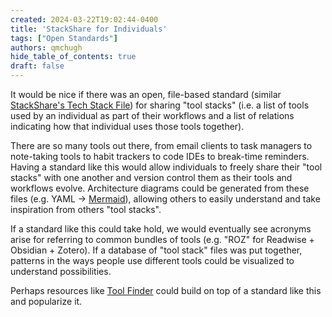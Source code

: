```yaml
---
created: 2024-03-22T19:02:44-0400
title: 'StackShare for Individuals'
tags: ["Open Standards"]
authors: qmchugh
hide_table_of_contents: true
draft: false
---
```


It would be nice if there was an open, file-based standard (similar [StackShare's Tech Stack File](https://stackshare.io/tech-stack-file)) for sharing "tool stacks" (i.e. a list of tools used by an individual as part of their workflows and a list of relations indicating how that individual uses those tools together). 

There are so many tools out there, from email clients to task managers to note-taking tools to habit trackers to code IDEs to break-time reminders. Having a standard like this would allow individuals to freely share their "tool stacks" with one another and version control them as their tools and workflows evolve. Architecture diagrams could be generated from these files (e.g. YAML -> [Mermaid](https://mermaid.js.org/)), allowing others to easily understand and take inspiration from others "tool stacks".

If a standard like this could take hold, we would eventually see acronyms arise for referring to common bundles of tools (e.g. "ROZ" for Readwise + Obsidian + Zotero). If a database of "tool stack" files was put together, patterns in the ways people use different tools could be visualized to understand possibilities.

Perhaps resources like [Tool Finder](https://toolfinder.co/) could build on top of a standard like this and popularize it.